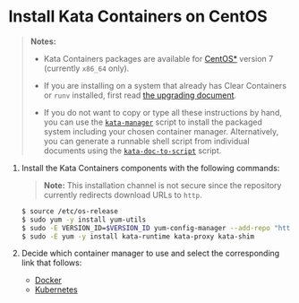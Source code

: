 # Install Kata Containers on CentOS

> **Notes:**
>
> - Kata Containers packages are available for [CentOS\*](https://www.centos.org)
>   version 7 (currently `x86_64` only).
>
> - If you are installing on a system that already has Clear Containers or `runv` installed,
>   first read [the upgrading document](../Upgrading.md).
>
> - If you do not want to copy or type all these instructions by hand, you can use the
>   [`kata-manager`](https://github.com/kata-containers/tests/blob/master/cmd/kata-manager/kata-manager.sh)
>   script to install the packaged system including your chosen container
>   manager. Alternatively, you can generate a runnable shell script from
>   individual documents using the
>   [`kata-doc-to-script`](https://github.com/kata-containers/tests/blob/master/.ci/kata-doc-to-script.sh) script.

1. Install the Kata Containers components with the following commands:

   > **Note:** This installation channel is not secure since the repository currently
   > redirects download URLs to `http`.

   ```bash
   $ source /etc/os-release
   $ sudo yum -y install yum-utils
   $ sudo -E VERSION_ID=$VERSION_ID yum-config-manager --add-repo "http://download.opensuse.org/repositories/home:/katacontainers:/release/CentOS_${VERSION_ID}/home:katacontainers:release.repo"
   $ sudo -E yum -y install kata-runtime kata-proxy kata-shim
   ```

2. Decide which container manager to use and select the corresponding link that follows:

   - [Docker](docker/centos-docker-install.md)
   - [Kubernetes](https://github.com/kata-containers/documentation/blob/master/Developer-Guide.md#if-you-want-to-run-kata-containers-with-kubernetes)
